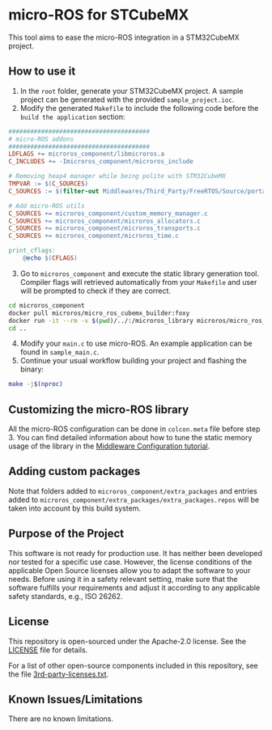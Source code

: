 # micro-ROS for STCubeMX

This tool aims to ease the micro-ROS integration in a STM32CubeMX project.

## How to use it

1. In the `root` folder, generate your STM32CubeMX project. A sample project can be generated with the provided `sample_project.ioc`.
2. Modify the generated `Makefile` to include the following code before the `build the application` section:

```makefile
#######################################
# micro-ROS addons
#######################################
LDFLAGS += microros_component/libmicroros.a
C_INCLUDES += -Imicroros_component/microros_include

# Removing heap4 manager while being polite with STM32CubeMX
TMPVAR := $(C_SOURCES)
C_SOURCES := $(filter-out Middlewares/Third_Party/FreeRTOS/Source/portable/MemMang/heap_4.c, $(TMPVAR))

# Add micro-ROS utils
C_SOURCES += microros_component/custom_memory_manager.c
C_SOURCES += microros_component/microros_allocators.c
C_SOURCES += microros_component/microros_transports.c
C_SOURCES += microros_component/microros_time.c

print_cflags:
	@echo $(CFLAGS)
```

3. Go to `microros_component` and execute the static library generation tool. Compiler flags will retrieved automatically from your `Makefile` and user will be prompted to check if they are correct.

<!-- 
pushd microros_component
docker build . -t micro_ros_cubemx_builder:foxy
popd
 -->

```bash
cd microros_component
docker pull microros/micro_ros_cubemx_builder:foxy
docker run -it --rm -v $(pwd)/../:/microros_library microros/micro_ros_cubemx_builder:foxy
cd ..
```

4. Modify your `main.c` to use micro-ROS. An example application can be found in `sample_main.c`.
5. Continue your usual workflow building your project and flashing the binary:

```bash
make -j$(nproc)
```

## Customizing the micro-ROS library

All the micro-ROS configuration can be done in `colcon.meta` file before step 3. You can find detailed information about how to tune the static memory usage of the library in the [Middleware Configuration tutorial](https://micro.ros.org/docs/tutorials/core/microxrcedds_rmw_configuration/).

## Adding custom packages

Note that folders added to `microros_component/extra_packages` and entries added to `microros_component/extra_packages/extra_packages.repos` will be taken into account by this build system.


## Purpose of the Project

This software is not ready for production use. It has neither been developed nor
tested for a specific use case. However, the license conditions of the
applicable Open Source licenses allow you to adapt the software to your needs.
Before using it in a safety relevant setting, make sure that the software
fulfills your requirements and adjust it according to any applicable safety
standards, e.g., ISO 26262.

## License

This repository is open-sourced under the Apache-2.0 license. See the [LICENSE](LICENSE) file for details.

For a list of other open-source components included in this repository,
see the file [3rd-party-licenses.txt](3rd-party-licenses.txt).

## Known Issues/Limitations

There are no known limitations.
